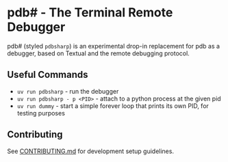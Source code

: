 # pdb# - The Terminal Remote Debugger

pdb# (styled `pdbsharp`) is an experimental drop-in replacement for pdb as a debugger, based on Textual and the remote debugging protocol.

## Useful Commands

- `uv run pdbsharp` - run the debugger
- `uv run pdbsharp - p <PID>` - attach to a python process at the given pid
- `uv run dummy` - start a simple forever loop that prints its own PID, for testing purposes

## Contributing

See [CONTRIBUTING.md](CONTRIBUTING.md) for development setup guidelines.
